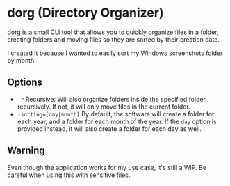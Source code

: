 # dorg (Directory Organizer)

dorg is a small CLI tool that allows you to quickly organize files in a folder, creating folders and moving files so they are sorted by their creation date.

I created it because I wanted to easily sort my Windows screenshots folder by month.

## Options

- `-r` Recursive: Will also organize folders inside the specified folder recursively. If not, it will only move files in the current folder.
- `-sorting=[day|month]` By default, the software will create a folder for each year, and a folder for each month of the year. If the `day` option is provided instead, it will also create a folder for each day as well.

## Warning

Even though the application works for my use case, it's still a WIP. Be careful when using this with sensitive files.
